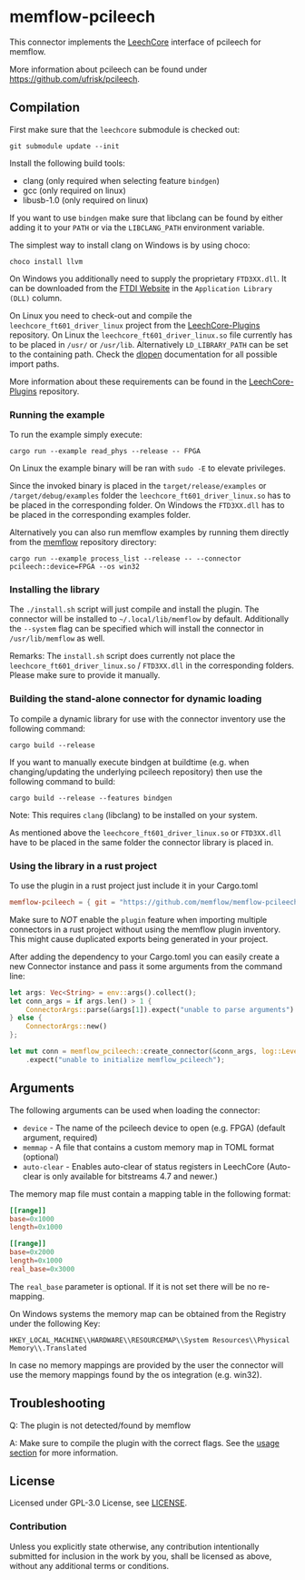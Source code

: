 # memflow-pcileech

This connector implements the [LeechCore](https://github.com/ufrisk/LeechCore) interface of pcileech for memflow.

More information about pcileech can be found under https://github.com/ufrisk/pcileech.


## Compilation

First make sure that the `leechcore` submodule is checked out:
```
git submodule update --init
```

Install the following build tools:
- clang (only required when selecting feature `bindgen`)
- gcc (only required on linux)
- libusb-1.0 (only required on linux)

If you want to use `bindgen` make sure that libclang can be found by either adding it to your `PATH` or via the `LIBCLANG_PATH` environment variable.

The simplest way to install clang on Windows is by using choco:
```
choco install llvm
```

On Windows you additionally need to supply the proprietary `FTD3XX.dll`. It can be downloaded from the [FTDI Website](https://www.ftdichip.com/Drivers/D3XX.htm) in the `Application Library (DLL)` column.

On Linux you need to check-out and compile the `leechcore_ft601_driver_linux` project from the [LeechCore-Plugins](https://github.com/ufrisk/LeechCore-plugins) repository. On Linux the `leechcore_ft601_driver_linux.so` file currently has to be placed in `/usr/` or `/usr/lib`. Alternatively `LD_LIBRARY_PATH` can be set to the containing path. Check the [dlopen](https://man7.org/linux/man-pages/man3/dlopen.3.html) documentation for all possible import paths.

More information about these requirements can be found in the [LeechCore-Plugins](https://github.com/ufrisk/LeechCore-plugins) repository.

### Running the example

To run the example simply execute:

```
cargo run --example read_phys --release -- FPGA
```

On Linux the example binary will be ran with `sudo -E` to elevate privileges.

Since the invoked binary is placed in the `target/release/examples` or `/target/debug/examples` folder the `leechcore_ft601_driver_linux.so` has to be placed in the corresponding folder.
On Windows the `FTD3XX.dll` has to be placed in the corresponding examples folder.

Alternatively you can also run memflow examples by running them directly from the [memflow](https://github.com/memflow/memflow) repository directory:
```
cargo run --example process_list --release -- --connector pcileech::device=FPGA --os win32
```

### Installing the library

The `./install.sh` script will just compile and install the plugin.
The connector will be installed to `~/.local/lib/memflow` by default.
Additionally the `--system` flag can be specified which will install the connector in `/usr/lib/memflow` as well.

Remarks: The `install.sh` script does currently not place the `leechcore_ft601_driver_linux.so` / `FTD3XX.dll` in the corresponding folders. Please make sure to provide it manually.

### Building the stand-alone connector for dynamic loading

To compile a dynamic library for use with the connector inventory use the following command:
```
cargo build --release
```

If you want to manually execute bindgen at buildtime (e.g. when changing/updating the underlying pcileech repository) then use the following command to build:
```
cargo build --release --features bindgen
```

Note: This requires `clang` (libclang) to be installed on your system.

As mentioned above the `leechcore_ft601_driver_linux.so` or `FTD3XX.dll` have to be placed in the same folder the connector library is placed in.

### Using the library in a rust project

To use the plugin in a rust project just include it in your Cargo.toml

```toml
memflow-pcileech = { git = "https://github.com/memflow/memflow-pcileech", branch = "master" }
```

Make sure to _NOT_ enable the `plugin` feature when importing multiple
connectors in a rust project without using the memflow plugin inventory.
This might cause duplicated exports being generated in your project.

After adding the dependency to your Cargo.toml you can easily create a new Connector instance and pass it some arguments from the command line:

```rust
let args: Vec<String> = env::args().collect();
let conn_args = if args.len() > 1 {
    ConnectorArgs::parse(&args[1]).expect("unable to parse arguments")
} else {
    ConnectorArgs::new()
};

let mut conn = memflow_pcileech::create_connector(&conn_args, log::Level::Debug)
    .expect("unable to initialize memflow_pcileech");
```

## Arguments

The following arguments can be used when loading the connector:

- `device` - The name of the pcileech device to open (e.g. FPGA) (default argument, required)
- `memmap` - A file that contains a custom memory map in TOML format (optional)
- `auto-clear` - Enables auto-clear of status registers in LeechCore (Auto-clear is only available for bitstreams 4.7 and newer.)

The memory map file must contain a mapping table in the following format:

```toml
[[range]]
base=0x1000
length=0x1000

[[range]]
base=0x2000
length=0x1000
real_base=0x3000
```

The `real_base` parameter is optional. If it is not set there will be no re-mapping.

On Windows systems the memory map can be obtained from the Registry under the following Key:
```
HKEY_LOCAL_MACHINE\\HARDWARE\\RESOURCEMAP\\System Resources\\Physical Memory\\.Translated
```

In case no memory mappings are provided by the user the connector will use the memory mappings found by the os integration (e.g. win32).

## Troubleshooting

Q: The plugin is not detected/found by memflow

A: Make sure to compile the plugin with the correct flags. See the [usage section](#using-the-library-in-a-rust-project) for more information.

## License

Licensed under GPL-3.0 License, see [LICENSE](LICENSE).

### Contribution

Unless you explicitly state otherwise, any contribution intentionally submitted for inclusion in the work by you, shall be licensed as above, without any additional terms or conditions.
